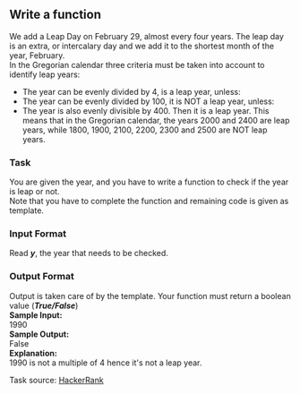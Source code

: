 ## Write a function
We add a Leap Day on February 29, almost every four years. The leap day is an extra, or intercalary day
and we add it to the shortest month of the year, February.<br/>
In the Gregorian calendar three criteria must be taken into account to identify leap years:
* The year can be evenly divided by 4, is a leap year, unless:
* The year can be evenly divided by 100, it is NOT a leap year, unless:
* The year is also evenly divisible by 400. Then it is a leap year.
This means that in the Gregorian calendar, the years 2000 and 2400 are leap years, while 1800, 1900,
2100, 2200, 2300 and 2500 are NOT leap years.
### Task
You are given the year, and you have to write a function to check if the year is leap or not.<br />
Note that you have to complete the function and remaining code is given as template.
### Input Format
Read **_y_**, the year that needs to be checked.
### Output Format
Output is taken care of by the template. Your function must return a boolean value (**_True/False_**)<br />
**Sample Input:**<br />
1990<br />
**Sample Output:**<br />
False<br />
**Explanation:**<br />
1990 is not a multiple of 4 hence it's not a leap year.<br />

Task source: [HackerRank](https://www.hackerrank.com)